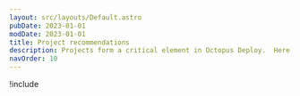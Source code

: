 ```yaml
---
layout: src/layouts/Default.astro
pubDate: 2023-01-01
modDate: 2023-01-01
title: Project recommendations
description: Projects form a critical element in Octopus Deploy.  Here, we cover some recommendations for projects; getting started on the right foot is vital in helping your Octopus Deploy instance scale.
navOrder: 10
---
```


!include <project-recommendations>